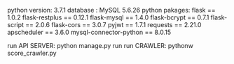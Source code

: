 python version: 3.7.1
database : MySQL 5.6.26
python pakages:
    flask == 1.0.2
    flask-restplus == 0.12.1
    flask-mysql == 1.4.0
    flask-bcrypt == 0.7.1
    flask-script == 2.0.6
    flask-cors == 3.0.7
    pyjwt == 1.7.1
    requests == 2.21.0
    apscheduler == 3.6.0
    mysql-connector-python == 8.0.15

run API SERVER: python manage.py run
run CRAWLER: pythonw score_crawler.py